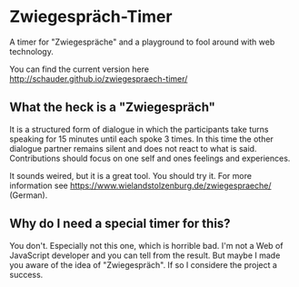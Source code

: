 # Zwiegespräch-Timer
A timer for "Zwiegespräche" and a playground to fool around with web technology.

You can find the current version here http://schauder.github.io/zwiegespraech-timer/

## What the heck is a "Zwiegespräch"

It is a structured form of dialogue in which the participants take turns speaking for 15 minutes until each spoke 3 times.
In this time the other dialogue partner remains silent and does not react to what is said.
Contributions should focus on one self and ones feelings and experiences.

It sounds weired, but it is a great tool. 
You should try it. 
For more information see https://www.wielandstolzenburg.de/zwiegespraeche/ (German).

## Why do I need a special timer for this?

You don't. Especially not this one, which is horrible bad. 
I'm not a Web of JavaScript developer and you can tell from the result.
But maybe I made you aware of the idea of "Zwiegespräch".
If so I considere the project a success.

